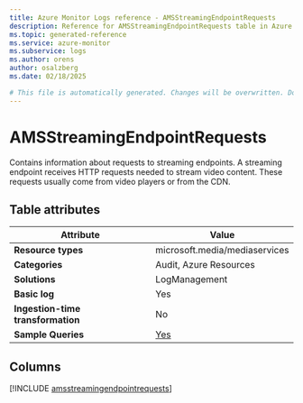 ```yaml
---
title: Azure Monitor Logs reference - AMSStreamingEndpointRequests
description: Reference for AMSStreamingEndpointRequests table in Azure Monitor Logs.
ms.topic: generated-reference
ms.service: azure-monitor
ms.subservice: logs
ms.author: orens
author: osalzberg
ms.date: 02/18/2025

# This file is automatically generated. Changes will be overwritten. Do not change this file directly.
---
```


# AMSStreamingEndpointRequests

Contains information about requests to streaming endpoints. A streaming endpoint receives HTTP requests needed to stream video content. These requests usually come from video players or from the CDN.


## Table attributes

|Attribute|Value|
|---|---|
|**Resource types**|microsoft.media/mediaservices|
|**Categories**|Audit, Azure Resources|
|**Solutions**| LogManagement|
|**Basic log**|Yes|
|**Ingestion-time transformation**|No|
|**Sample Queries**|[Yes](/azure/azure-monitor/reference/queries/amsstreamingendpointrequests)|



## Columns
  
[!INCLUDE [amsstreamingendpointrequests](~/reusable-content/ce-skilling/azure/includes/azure-monitor/reference/tables/amsstreamingendpointrequests-include.md)]
